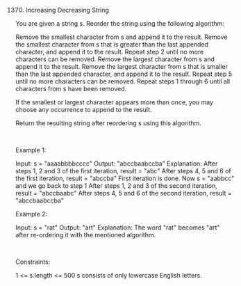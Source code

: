 1370. Increasing Decreasing String

You are given a string s. Reorder the string using the following algorithm:

Remove the smallest character from s and append it to the result.
Remove the smallest character from s that is greater than the last appended character, and append it to the result.
Repeat step 2 until no more characters can be removed.
Remove the largest character from s and append it to the result.
Remove the largest character from s that is smaller than the last appended character, and append it to the result.
Repeat step 5 until no more characters can be removed.
Repeat steps 1 through 6 until all characters from s have been removed.

If the smallest or largest character appears more than once, you may choose any occurrence to append to the result.

Return the resulting string after reordering s using this algorithm.

 

Example 1:

Input: s = "aaaabbbbcccc"
Output: "abccbaabccba"
Explanation: After steps 1, 2 and 3 of the first iteration, result = "abc"
After steps 4, 5 and 6 of the first iteration, result = "abccba"
First iteration is done. Now s = "aabbcc" and we go back to step 1
After steps 1, 2 and 3 of the second iteration, result = "abccbaabc"
After steps 4, 5 and 6 of the second iteration, result = "abccbaabccba"


Example 2:

Input: s = "rat"
Output: "art"
Explanation: The word "rat" becomes "art" after re-ordering it with the mentioned algorithm.


 

Constraints:

1 <= s.length <= 500
s consists of only lowercase English letters.